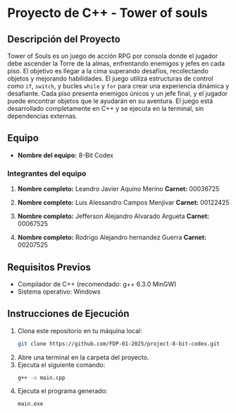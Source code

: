 # Proyecto de C++ - Tower of souls

## Descripción del Proyecto

Tower of Souls es un juego de acción RPG por consola donde el jugador debe ascender la Torre de la almas, enfrentando enemigos y jefes en cada piso. El objetivo es llegar a la cima superando desafíos, recolectando objetos y mejorando habilidades. El juego utiliza estructuras de control como `if`, `switch`, y bucles `while` y `for` para crear una experiencia dinámica y desafiante. Cada piso presenta enemigos únicos y un jefe final, y el jugador puede encontrar objetos que le ayudarán en su aventura. El juego está desarrollado completamente en C++ y se ejecuta en la terminal, sin dependencias externas.

## Equipo

- **Nombre del equipo:** 8-Bit Codex

### Integrantes del equipo

1. **Nombre completo:** Leandro Javier Aquino Merino
   **Carnet:** 00036725

2. **Nombre completo:** Luis Alessandro Campos Menjivar 
   **Carnet:** 00122425

3. **Nombre completo:** Jefferson Alejandro Alvarado Argueta 
   **Carnet:** 00067525

4. **Nombre completo:** Rodrigo Alejandro hernandez Guerra
   **Carnet:** 00207525

## Requisitos Previos

- Compilador de C++ (recomendado: g++ 6.3.0 MinGW)
- Sistema operativo: Windows

## Instrucciones de Ejecución

1. Clona este repositorio en tu máquina local:
   ```bash
   git clone https://github.com/FDP-01-2025/project-8-bit-codex.git
2. Abre una terminal en la carpeta del proyecto.
3. Ejecuta el siguiente comando:
   ```bash
   g++ -o main.cpp
   ```
4. Ejecuta el programa generado:
   ```bash
   main.exe
   ```
